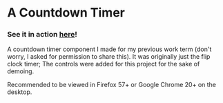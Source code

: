 # A Countdown Timer

### See it in action [here](https://charyung.github.io/countdown-timer/)!

A countdown timer component I made for my previous work term (don't worry, I asked for permission to share this). It was originally just the flip clock timer; The controls were added for this project for the sake of demoing.

Recommended to be viewed in Firefox 57+ or Google Chrome 20+ on the desktop.